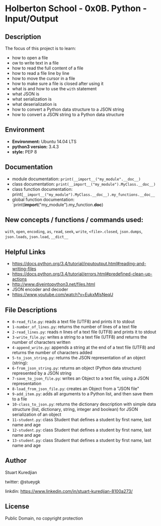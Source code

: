 # Holberton School - 0x0B. Python - Input/Output

## Description

The focus of this project is to learn:
* how to open a file
* ow to write text in a file
* how to read the full content of a file
* how to read a file line by line
* how to move the cursor in a file
* how to make sure a file is closed after using it
* what is and how to use the `with` statement
* what JSON is
* what serialization is
* what deserialization is
* how to convert a Python data structure to a JSON string
* how to convert a JSON string to a Python data structure


## Environment
* __Environment:__ Ubuntu 14.04 LTS
* __python3 version:__ 3.4.3
* __style:__ PEP 8

## Documentation
* module documentation: `print(__import__("my_module".__doc__)`
* class documentation: `print(__import__("my_module").MyClass.__doc__)`
* class function documentation: print(`__import__("my_module").MyClass.__doc__).my_functions.__doc__`
* global  function documentation: `print(__import__("my_module").my_function.__doc__)


## New concepts / functions / commands used:
``with``, ``open``, ``encoding``, ``as``, ``read``, ``seek``, ``write``, ``<file>.closed``, ``json.dumps``, ``json.loads``, ``json.load``, ``__dict__``

## Helpful Links
* https://docs.python.org/3.4/tutorial/inputoutput.html#reading-and-writing-files
* https://docs.python.org/3.4/tutorial/errors.html#predefined-clean-up-actions
* http://www.diveintopython3.net/files.html
* JSON encoder and decoder
* https://www.youtube.com/watch?v=EukxMIsNeqU

## File Descriptions
- `0-read_file.py`: reads a text file (UTF8) and prints it to stdout
- `1-number_of_lines.py`: returns the number of lines of a text file
- `2-read_lines.py`: reads n lines of a text file (UTF8) and prints it to stdout
- `3-write_file.py`: writes a string to a text file (UTF8) and returns the number of characters written
- `4-append_write.py`: appends a string at the end of a text file (UTF8) and returns the number of characters added
- `5-to_json_string.py`: returns the JSON representation of an object (string):
- `6-from_json_string.py`: returns an object (Python data structure) represented by a JSON string
- `7-save_to_json_file.py`: writes an Object to a text file, using a JSON representation
- `8-load_from_json_file.py`: creates an Object from a "JSON file"
- `9-add_item.py`: adds all arguments to a Python list, and then save them to a file
- `10-class_to_json.py`: returns the dictionary description with simple data structure (list, dictionary, string, integer and boolean) for JSON serialization of an object
- `11-student.py`: class Student that defines a student by first name, last name and age
- `12-student.py`: class Student that defines a student by first name, last name and age
- `13-student.py`: class Student that defines a student by first name, last name and age

## Author
Stuart Kuredjian

twitter: @stueygk

linkdin: https://www.linkedin.com/in/stuart-kuredjian-8100a273/

## License
Public Domain, no copyright protection